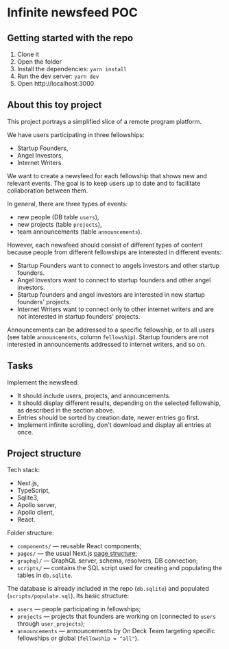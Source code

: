 # Infinite newsfeed POC

## Getting started with the repo

1. Clone it
2. Open the folder
3. Install the dependencies: `yarn install`
4. Run the dev server: `yarn dev`
5. Open http://localhost:3000

## About this toy project

This project portrays a simplified slice of a remote program platform.

We have users participating in three fellowships:

- Startup Founders,
- Angel Investors,
- Internet Writers.

We want to create a newsfeed for each fellowship that shows new and relevant events. The goal is to keep users up to date and to facilitate collaboration between them.

In general, there are three types of events:

- new people (DB table `users`),
- new projects (table `projects`),
- team announcements (table `announcements`).

However, each newsfeed should consist of different types of content because people from different fellowships are interested in different events:

- Startup Founders want to connect to angels investors and other startup founders.
- Angel Investors want to connect to startup founders and other angel investors.
- Startup founders and angel investors are interested in new startup founders' projects.
- Internet Writers want to connect only to other internet writers and are not interested in startup founders' projects.

Announcements can be addressed to a specific fellowship, or to all users (see table `announcements`, column `fellowship`). Startup founders are not interested in announcements addressed to internet writers, and so on.

## Tasks

Implement the newsfeed:

- It should include users, projects, and announcements.
- It should display different results, depending on the selected fellowship, as described in the section above.
- Entries should be sorted by creation date, newer entries go first.
- Implement infinite scrolling, don't download and display all entries at once.

## Project structure

Tech stack:

- Next.js,
- TypeScript,
- Sqlite3,
- Apollo server,
- Apollo client,
- React.

Folder structure:

- `components/` — reusable React components;
- `pages/` — the usual Next.js [page structure](https://nextjs.org/docs/basic-features/pages);
- `graphql/` — GraphQL server, schema, resolvers, DB connection;
- `scripts/` — contains the SQL script used for creating and populating the tables in `db.sqlite`.

The database is already included in the repo (`db.sqlite`) and populated (`scripts/populate.sql`). Its basic structure:

- `users` — people participating in fellowships;
- `projects` — projects that founders are working on (connected to `users` through `user_projects`);
- `announcements` — announcements by On Deck Team targeting specific fellowships or global (`fellowship = "all"`).
